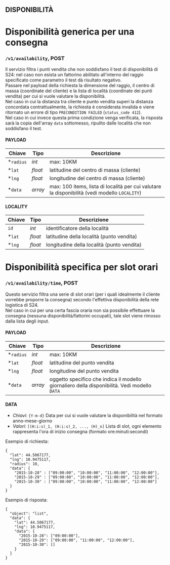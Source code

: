 ## DISPONIBILITÀ

Disponibilità generica per una consegna
======================
### `/v1/availability`, POST
Il servizio filtra i punti vendita che non soddisfano il test di disponibilità di S24: nel caso non esista un fattorino abilitato all'interno del raggio specificato come parametro il test dà risultato negativo.  
Passare nel payload della richiesta la dimensione del raggio, il centro di massa (coordinate del cliente) e la lista di località (coordinate dei punti vendita) per cui si vuole valutare la disponibilità.  
Nel caso in cui la distanza tra cliente e punto vendita superi la distanza concordata contrattualmente, la richiesta è considerata invalida e viene ritornato un errore di tipo `PRECONDITION FAILED` (`status_code 412`).  
Nel caso in cui invece questa prima condizione venga verificata, la risposta sarà la copia dell'array `data` sottomesso, ripulito dalle località che non soddisfano il test.

#### PAYLOAD
| Chiave | Tipo | Descrizione |
| ------ | ---- | ----------- |
| *`radius` | *int* | max: 10KM |
| *`lat` | *float* | latitudine del centro di massa (cliente) |
| *`lng` | *float* | longitudine del centro di massa  (cliente) |
| *`data` | *array* | max: 100 items, lista di località per cui valutare la disponibilità (vedi modello `LOCALITY`) |

#### LOCALITY
| Chiave | Tipo | Descrizione |
| ------ | ---- | ----------- |
| `id` | *int* | identificatore della località |
| *`lat` | *float* | latitudine della località (punto vendita) |
| *`lng` | *float* | longitudine della località (punto vendita) |

Disponibilità specifica per slot orari
=======================
### `/v1/availability/time`, POST
Questo servizio filtra una serie di slot orari (per i quali idealmente il cliente vorrebbe proporre la consegna) secondo l'effettiva disponibilità della rete logistica di S24.  
Nel caso in cui per una certa fascia oraria non sia possibile effettuare la consegna (nessuna disponibilità/fattorini occupati), tale slot viene rimosso dalla lista degli input.
#### PAYLOAD
| Chiave | Tipo | Descrizione |
| ------ | ---- | ----------- |
| *`radius` | *int* | max: 10KM |
| *`lat` | *float* | latitudine del punto vendita |
| *`lng` | *float* | longitudine del punto vendita |
| *`data` | *array* | oggetto specifico che indica il modello giornaliero della disponibilità. Vedi modello `DATA` |

#### DATA
- *Chiavi*:  `{Y-m-d}` Data per cui si vuole valutare la disponibilità nel formato anno-mese-giorno
- *Valori*: `[(H:i:s)_1, (H:i:s)_2, ..., (H)_n]` Lista di slot, ogni elemento rappresenta l'ora di inizio consegna (formato ore:minuti:secondi)

Esempio di richiesta:
```
{
  "lat": 44.5067177,
  "lng": 10.9475117,
  "radius": 10,
  "data": {
    "2015-10-28" : ["09:00:00", "10:00:00", "11:00:00", "12:00:00"],
    "2015-10-29" : ["09:00:00", "10:00:00", "11:00:00", "12:00:00"],
    "2015-10-30" : ["09:00:00", "10:00:00", "11:00:00", "12:00:00"]
  }
}
```
Esempio di risposta:
```
{
  "object": "list",
  "data": {
    "lat": 44.5067177,
    "lng": 10.9475117,
    "data": {
      "2015-10-28": ["09:00:00"],
      "2015-10-29": ["09:00:00", "11:00:00", "12:00:00"],
      "2015-10-30": []
    }
  }
}
```
